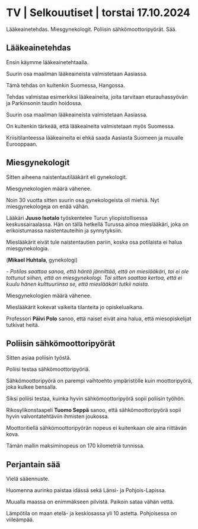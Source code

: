 # TV \| Selkouutiset \| torstai 17.10.2024

Lääkeainetehdas. Miesgynekologit. Poliisin sähkömoottoripyörät. Sää.

## Lääkeainetehdas

Ensin käymme lääkeainetehtaalla.

Suurin osa maailman lääkeaineista valmistetaan Aasiassa.

Tämä tehdas on kuitenkin Suomessa, Hangossa.

Tehdas valmistaa esimerkiksi lääkeaineita, joita tarvitaan eturauhassyövän ja Parkinsonin taudin hoidossa.

Suurin osa maailman lääkeaineista valmistetaan Aasiassa.

On kuitenkin tärkeää, että lääkeaineita valmistetaan myös Suomessa.

Kriisitilanteessa lääkeaineita ei ehkä saada Aasiasta Suomeen ja muualle Eurooppaan.

## Miesgynekologit

Sitten aiheena naistentautilääkärit eli gynekologit.

Miesgynekologien määrä vähenee.

Noin 30 vuotta sitten suurin osa gynekologeista oli miehiä. Nyt miesgynekologeja on enää vähän.

 Lääkäri **Juuso Isotalo** työskentelee Turun yliopistollisessa keskussairaalassa. Hän on tällä hetkellä Turussa ainoa mieslääkäri, joka on erikoistumassa naistentauteihin ja synnytyksiin.

Mieslääkärit eivät tule naistentautien pariin, koska osa potilaista ei halua miesgynekologia.

(**Mikael Huhtala**, gynekologi)

*- Potilas saattaa sanoa, että häntä jännittää, että on mieslääkäri, tai ei ole tottunut siihen, että on miesgynekologi. Tai sitten saattaa kertoa, että ei kuulu hänen kulttuuriinsa se, että mieslääkäri tutkii naista.*

Miesgynekologien määrä vähenee.

Mieslääkärit kokevat vaikeita tilanteita jo opiskeluaikana.

Professori **Päivi Polo** sanoo, että naiset eivät aina halua, että miesopiskelijat tutkivat heitä.

## Poliisin sähkömoottoripyörät

Sitten asiaa poliisin työstä.

Poliisi testaa sähkömoottoripyöriä.

Sähkömoottoripyörä on parempi vaihtoehto ympäristölle kuin moottoripyörä, joka kulkee bensalla.

Siksi poliisi testaa, kuinka hyvin sähkömoottoripyörä sopii poliisin työhön.

Rikosylikonstaapeli **Tuomo Seppä** sanoo, että sähkömoottoripyörä sopii hyvin valvontatehtäviin ihmisten joukossa.

Moottoritiellä sähkömoottoripyörän nopeus ei kuitenkaan ole aina riittävän kova.

Tämän mallin maksiminopeus on 170 kilometriä tunnissa.

## Perjantain sää

Vielä sääennuste.

Huomenna aurinko paistaa idässä sekä Länsi- ja Pohjois-Lapissa.

Muualla maassa on enimmäkseen pilvistä. Paikoin sataa vähän vettä.

Lämpötila on maan etelä- ja keskiosassa yli 10 astetta. Pohjoisessa on viileämpää.

